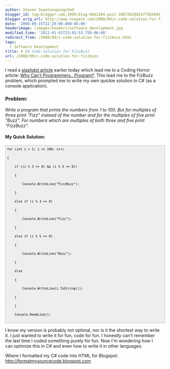 ```yaml
---
author: Steven Suwatanapongched
blogger_id: tag:blogger.com,1999:blog-6841384.post-1087262992477565695
blogger_orig_url: http://www.sunpech.com/2008/09/c-code-solution-for-fizzbuzz.html
date: '2008-09-15T22:20:00.000-05:00'
headerimage: /images/headers/software_development.jpg
modified_time: '2012-01-01T23:03:53.750-06:00'
redirect_from: /2008/09/c-code-solution-for-fizzbuzz.html
tags:
  - Software Development
title: A C# Code Solution for FizzBuzz
url: /2008/09/c-code-solution-for-fizzbuzz
---
```



I read a <a href="http://it.slashdot.org/article.pl?sid=08/09/15/0210235">slashdot article</a> earlier today which lead me to a Coding Horror article: <a href="http://www.codinghorror.com/blog/archives/000781.html">Why Can't Programmers.. Program?</a>.  This lead me to the FizBuzz problem, which prompted me to write my own quickie solution in C# (as a console application).

### Problem:

<i>Write a program that prints the numbers from 1 to 100. But for multiples of three print "Fizz" instead of the number and for the multiples of five print "Buzz". For numbers which are multiples of both three and five print "FizzBuzz". </i>

#### My Quick Solution:

<pre style="font-family: Andale Mono, Lucida Console, Monaco, fixed, monospace; color: #000000; background-color: #eee;font-size: 12px;border: 1px dashed #999999;line-height: 14px;padding: 5px; overflow: auto; width: 100%"><code>for (int i = 1; i &lt;= 100; i++)

{

    if ((i % 3 == 0) &amp;&amp; (i % 5 == 0))

    {

        Console.WriteLine(&quot;FizzBuzz&quot;);

    }

    else if (i % 3 == 0)

    {

        Console.WriteLine(&quot;Fizz&quot;);

    }

    else if (i % 5 == 0)

    {

        Console.WriteLine(&quot;Buzz&quot;);

    }

    else

    {

        Console.WriteLine(i.ToString());

    }

    }

    Console.ReadLine();

</code></pre>

I know my version is probably not optimal, nor is it the shortest way to write it.  I just wanted to write it for fun, code for fun.  I honestly can't remember the last time I coded something purely for fun.  Now I'm wondering how I can optimize this in C# and even how to write it in other languages.

Where I formatted my C# code into HTML for Blogspot: <a href="http://formatmysourcecode.blogspot.com">http://formatmysourcecode.blogspot.com</a>